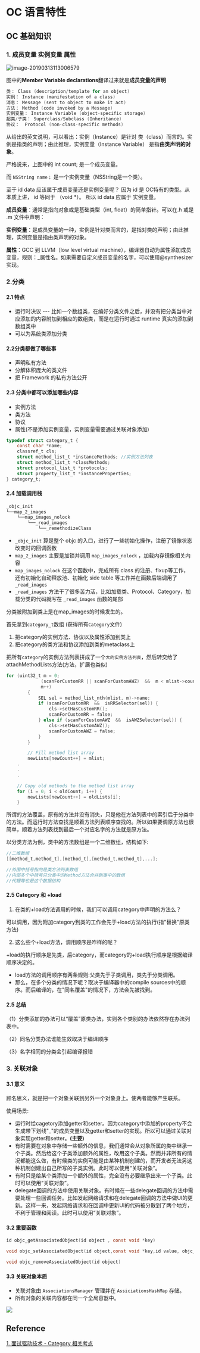 # OC 语言特性

## OC 基础知识



###  1. 成员变量 实例变量 属性

![image-20190313113006579](./assets/image-20190313113006579.png)

图中的**Member Variable declarations**翻译过来就是**成员变量的声明**

```objective-c
类： Class (description/template for an object)
实例： Instance (manifestation of a class)
消息： Message (sent to object to make it act)
方法： Method (code invoked by a Message)
实例变量： Instance Variable (object-specific storage)
超类/子类： Superclass/Subclass (Inheritance)
协议：  Protocol (non-class-specific methods)
```

从给出的英文说明，可以看出：实例（Instance）是针对 类（class）而言的。实例是指类的声明；由此推理，实例变量（Instance Variable） 是指**由类声明的对象**。

 严格说来，上图中的  int  count;  是一个成员变量。

而 `NSString name；` 是一个实例变量（NSString是一个类）。

 至于 id data 应该属于成员变量还是实例变量呢？  因为 id 是 OC特有的类型。从本质上讲， id 等同于 （void *）。 所以 id data 应属于 实例变量。

**成员变量**：通常是指向对象或是基础类型（int, float）的简单指针。可以在.h 或是 .m 文件中声明：

**实例变量**：是成员变量的一种，实例是针对类而言的，是指对类的声明；由此推理，实例变量是指由类声明的对象。

**属性**：GCC 到 LLVM（low level virtual machine），编译器自动为属性添加成员变量，规则：_属性名。如果需要自定义成员变量的名字，可以使用@synthesizer实现。



### 2.分类

#### 2.1 特点

- 运行时决议 --- 比如一个数组类，在编好分类文件之后，并没有把分类当中对应添加的内容附加到相应的数组类，而是在运行时通过 runtime 真实的添加到数组类中
- 可以为系统类添加分类

#### 2.2分类都做了哪些事 

- 声明私有方法
- 分解体积庞大的类文件
- 把 Framework 的私有方法公开



#### 2.3 分类中都可以添加哪些内容

- 实例方法
- 类方法
- 协议
- 属性(不是添加实例变量，实例变量需要通过关联对象添加)

```objective-c
typedef struct category_t {
    const char *name;
    classref_t cls;
    struct method_list_t *instanceMethods; //实例方法列表
    struct method_list_t *classMethods;
    struct protocol_list_t *protocols;
    struct property_list_t *instanceProperties;
} category_t;
```



#### 2.4 加载调用栈

```objective-c
_objc_init
└──map_2_images
    └──map_images_nolock
        └──_read_images
            └──_remethodizeClass
```

- `_objc_init` 算是整个 objc 的入口，进行了一些初始化操作，注册了镜像状态改变时的回调函数
- `map_2_images` 主要是加锁并调用 `map_images_nolock` ，加载内存镜像相关内容
- `map_images_nolock` 在这个函数中，完成所有 class 的注册、fixup等工作，还有初始化自动释放池、初始化 side table 等工作并在函数后端调用了 `_read_images`
- `_read_images` 方法干了很多苦力活，比如加载类、Protocol、Category，加载分类的代码就写在 `_read_images` 函数的尾部

分类被附加到类上是在map_images的时候发生的。

首先拿到`category_t`数组 (获得所有`Category`文件)

1. 把category的实例方法、协议以及属性添加到类上
2. 把category的类方法和协议添加到类的metaclass上

把所有`category`的实例方法列表拼成了一个`大的实例方法列表`，然后转交给了attachMethodLists方法(方法，扩展也类似)



```objective-c
for (uint32_t m = 0;
             (scanForCustomRR || scanForCustomAWZ)  &&  m < mlist->count;
             m++)
        {
            SEL sel = method_list_nth(mlist, m)->name;
            if (scanForCustomRR  &&  isRRSelector(sel)) {
                cls->setHasCustomRR();
                scanForCustomRR = false;
            } else if (scanForCustomAWZ  &&  isAWZSelector(sel)) {
                cls->setHasCustomAWZ();
                scanForCustomAWZ = false;
            }
        }

        // Fill method list array
        newLists[newCount++] = mlist;
    .
    .
    .

    // Copy old methods to the method list array
    for (i = 0; i < oldCount; i++) {
        newLists[newCount++] = oldLists[i];
    }


```

所谓的方法覆盖，原有的方法并没有消失，只是他在方法列表中的索引后于分类中的方法。而运行时方法查找是顺着方法列表顺序查找的。所以如果要调原方法也很简单，顺着方法列表找到最后一个对应名字的方法就是原方法。

以分类方法为例，类中的方法数组是一个二维数组，结构如下:

```objective-c
//二维数组
[[method_t,method_t],[method_t],[method_t,method_t],...];

//外围中括号指的是类方法列表数组
//内部多个中括号只分类中的Method方法合并到类中的数组
//代理等也是这个数据结构
```



#### 2.5  Category 和 +load

1. 在类的+load方法调用的时候，我们可以调用category中声明的方法么？

可以调用，因为附加category到类的工作会先于+load方法的执行(指"替换"原类方法)

2. 这么些个+load方法，调用顺序是咋样的呢？

+load的执行顺序是先类，后category，而category的+load执行顺序是根据编译顺序决定的。



- load方法的调用顺序有两条规则:父类先于子类调用，类先于分类调用。
- 那么，在多个分类的情况下呢？取决于编译器中的compile sources中的顺序。而后编译的，在"同名覆盖"的情况下，方法会先被找到。



#### 2.5 总结

（1）分类添加的办法可以“覆盖”原类办法，实则各个类别的办法依然存在办法列表中。

（2）同名分类办法谁能生效取决于编译顺序

（3）名字相同的分类会引起编译报错

### 3. 关联对象

#### 3.1 意义

顾名思义，就是把一个对象关联到另外一个对象身上。使两者能够产生联系。

使用场景:

- 运行时给cagetory添加getter和setter。因为category中添加的property不会生成带下划线"_"的成员变量以及getter和setter的实现。所以可以通过关联对象实现getter和setter。**(主要)**
- 有时需要在对象中存储一些额外的信息，我们通常会从对象所属的类中继承一个子类。然后给这个子类添加额外的属性，改用这个子类。然而并非所有的情况都能这么做，有时候类的实例可能是由某种机制创建的，而开发者无法另这种机制创建出自己所写的子类实例。此时可以使用“关联对象”。
- 有时只是给某个类添加一个额外的属性，完全没有必要继承出来一个子类。此时可以使用“关联对象”。
- delegate回调的方法中使用关联对象。有时候在一些delegate回调的方法中需要处理一些回调任务。比如发起网络请求和在delegate回调的方法中做UI的更新。这样一来，发起网络请求和在回调中更新UI的代码被分散到了两个地方，不利于管理和阅读。此时可以使用“关联对象”。

#### 3.2 重要函数

```objective-c
id objc_getAssociatedObject(id object , const void *key)

void objc_setAssociatedObject(id object,const void *key,id value, objc_AssociationPolicy policy)

void objc_removeAssociatedObject(id object)

```



#### 3.3 关联对象本质

- 关联对象由 `AssociationsManager` 管理并在 `AssiciationsHashMap` 存储。
- 所有对象的关联内容都在同一个全局容器中。

![](http://sylarimage.oss-cn-shenzhen.aliyuncs.com/2019-03-14-095543.jpg)





## Reference

[1. 面试驱动技术 - Category 相关考点](https://juejin.im/post/5c753bc251882505d52fba5c)

